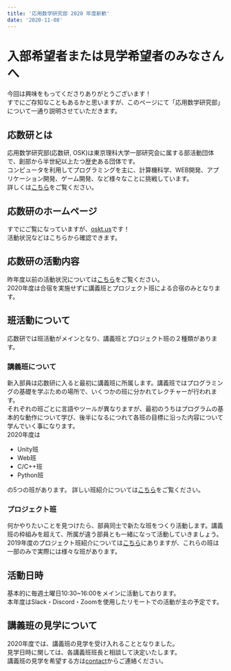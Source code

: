 ```yaml
---
title: '応用数学研究部 2020 年度新歓'
date: '2020-11-08'
---
```


# 入部希望者または見学希望者のみなさんへ
今回は興味をもってくださりありがとうございます！  
すでにご存知なこともあるかと思いますが、このページにて「応用数学研究部」について一通り説明させていただきます。

## 応数研とは
応用数学研究部(応数研, OSK)は東京理科大学一部研究会に属する部活動団体で、創部から半世紀以上たつ歴史ある団体です。  
コンピュータを利用してプログラミングを主に、計算機科学、WEB開発、アプリケーション開発、ゲーム開発、など様々なことに挑戦しています。  
詳しくは[こちら](/about)をご覧ください。

## 応数研のホームページ
すでにご覧になっていますが、[oskt.us](https://oskt.us/)です！  
活動状況などはこちらから確認できます。

## 応数研の活動内容
昨年度以前の活動状況については[こちら](/schedule)をご覧ください。  
2020年度は合宿を実施せずに講義班とプロジェクト班による合宿のみとなります。

## 班活動について
応数研では班活動がメインとなり、講義班とプロジェクト班の２種類があります。  

### 講義班について
新入部員は応数研に入ると最初に講義班に所属します。講義班ではプログラミングの基礎を学ぶための場所で、いくつかの班に分かれてレクチャーが行われます。  
それぞれの班ごとに言語やツールが異なりますが、最初のうちはプログラムの基本的な動作について学び、後半になるにつれて各班の目標に沿った内容について学んでいく事になります。  
2020年度は

- Unity班
- Web班
- C/C++班
- Python班  

の5つの班があります。
詳しい班紹介については[こちら](articles/2020/lecture)をご覧ください。

### プロジェクト班
何かやりたいことを見つけたら、部員同士で新たな班をつくり活動します。講義班の枠組みを超えて、所属が違う部員とも一緒になって活動していきましょう。  
2019年度のプロジェクト班紹介については[こちら](articles/2019/project)にありますが、これらの班は一部のみで実際には様々な班があります。

## 活動日時
基本的に毎週土曜日10:30~16:00をメインに活動しております。  
本年度はSlack・Discord・Zoomを使用したリモートでの活動が主の予定です。  

## 講義班の見学について
2020年度では、講義班の見学を受け入れることとなりました。  
見学日時に関しては、各講義班班長と相談して決定いたします。  
講義班の見学を希望する方は[contact](/contact)からご連絡ください。
